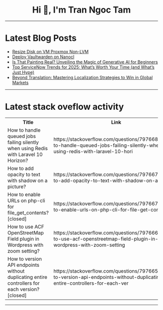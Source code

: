 <h1 align="center">Hi 👋, I'm Tran Ngoc Tam</h1>

---

# Latest Blog Posts 
<!-- BLOG-POST-LIST:START -->
- [Resize Disk on VM Proxmox Non-LVM](https://dev.to/seno21/resize-disk-on-vm-proxmox-non-lvm-24oo)
- [Deploy Vaultwarden on Nanocl](https://dev.to/0xle0ne/deploy-vaultwarden-on-nanocl-gg1)
- [Is That Painting Real? Unveiling the Magic of Generative AI for Beginners](https://dev.to/karthik_n/is-that-painting-real-unveiling-the-magic-of-generative-ai-for-beginners-1cah)
- [Top ServiceNow Trends for 2025: What’s Worth Your Time &lpar;and What’s Just Hype&rpar;](https://dev.to/sip_mjb/top-servicenow-trends-for-2025-whats-worth-your-time-and-whats-just-hype-1lfe)
- [Beyond Translation: Mastering Localization Strategies to Win in Global Markets](https://dev.to/okoye_ndidiamaka_5e3b7d30/beyond-translation-mastering-localization-strategies-to-win-in-global-markets-3imh)
<!-- BLOG-POST-LIST:END -->

---

# Latest stack oveflow activity
<table>
  <tr><th>Title</th><th>Link</th></tr>
  <!-- STACKOVERFLOW:START --><tr><td>How to handle queued jobs failing silently when using Redis with Laravel 10 Horizon?</td><td>https://stackoverflow.com/questions/79766883/how-to-handle-queued-jobs-failing-silently-when-using-redis-with-laravel-10-hori</td></tr><tr><td>How to add opacity to text with shadow on a picture?</td><td>https://stackoverflow.com/questions/79766760/how-to-add-opacity-to-text-with-shadow-on-a-picture</td></tr><tr><td>How to enable URLs on php-cli for file_get_contents? [closed]</td><td>https://stackoverflow.com/questions/79766704/how-to-enable-urls-on-php-cli-for-file-get-contents</td></tr><tr><td>How to use ACF OpenStreetMap Field plugin in Wordpress with zoom setting?</td><td>https://stackoverflow.com/questions/79766619/how-to-use-acf-openstreetmap-field-plugin-in-wordpress-with-zoom-setting</td></tr><tr><td>How to version API endpoints without duplicating entire controllers for each version? [closed]</td><td>https://stackoverflow.com/questions/79766581/how-to-version-api-endpoints-without-duplicating-entire-controllers-for-each-ver</td></tr><!-- STACKOVERFLOW:END -->
</table>

---


